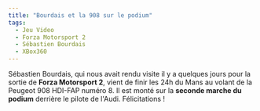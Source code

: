 ```yaml
---
title: "Bourdais et la 908 sur le podium"
tags:
  - Jeu Video
  - Forza Motorsport 2
  - Sébastien Bourdais
  - XBox360
---
```


Sébastien Bourdais, qui nous avait rendu visite il y a quelques jours pour la sortie de **Forza Motorsport 2**, vient de finir les 24h du Mans au volant de la Peugeot 908 HDI-FAP numéro 8\. Il est monté sur la **seconde marche du podium** derrière le pilote de l'Audi. Félicitations&nbsp;!